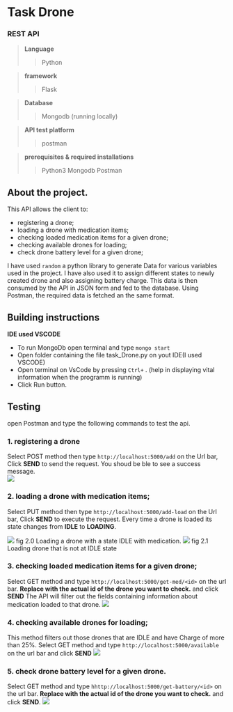 # Task Drone
### REST API

> **Language**
>> Python

> **framework**
>> Flask

> **Database**
>> Mongodb (running locally)

> **API test platform**
>> postman

> **prerequisites & required installations**
>> Python3 
>> Mongodb
>> Postman


## About the project.
This API allows the client to:
- registering a drone;
- loading a drone with medication items;
- checking loaded medication items for a given drone;
- checking available drones for loading;
- check drone battery level for a given drone;


I have used ``` random ``` a python library to generate Data for various variables used in the project. I have also used it to assign different states to newly created drone and also assigning battery charge.
This data is then consumed by the API in JSON form and fed to the database. Using Postman, the required data is fetched an the same format.


## Building instructions
**IDE used VSCODE**

- To run MongoDb open terminal and type ```mongo start```
- Open folder containing the file task_Drone.py on yout IDE(I used VSCODE)
- Open terminal on VsCode by pressing ```Ctrl+``` . (help in displaying vital information when the programm is running)
- Click Run button.



## Testing
open Postman and type the following commands to test the api.

### 1. registering a drone

Select POST method then type ```http://localhost:5000/add``` on the Url bar, Click **SEND** to send the request. You shoud be ble to see a success message.\
<img src="https://raw.githubusercontent.com/charlesncn/task_Drone/master/img/add.png">


### 2. loading a drone with medication items;
Select PUT method then type ```http://localhost:5000/add-load``` on the Url bar, Click **SEND** to execute the request.
Every time a drone is loaded its state changes from **IDLE** to **LOADING**.

<img src="https://raw.githubusercontent.com/charlesncn/task_Drone/master/img/addLoad.png">
fig 2.0 Loading a drone with a state IDLE with medication.


<img src="https://raw.githubusercontent.com/charlesncn/task_Drone/master/img/AddMedError.png">
fig 2.1 Loading drone that is  not at IDLE state


### 3. checking loaded medication items for a given drone;
Select GET method and type ```http://localhost:5000/get-med/<id>``` on the url bar. **Replace <id> with the actual id of the drone you want to check.** and 
click **SEND** The API will filter out the fields containing information about medication loaded to that drone.
<img src="https://raw.githubusercontent.com/charlesncn/task_Drone/master/img/viewMedOnDrone.png">
  

  
### 4. checking available drones for loading;
This method filters out those drones that are IDLE and have Charge of more than 25%.
Select GET method and type ```http://localhost:5000/available``` on the url bar and click **SEND**
<img src="https://raw.githubusercontent.com/charlesncn/task_Drone/master/img/avail.png">


### 5. check drone battery level for a given drone.
Select GET method and type ```hhttp://localhost:5000/get-battery/<id>``` on the url bar. **Replace <id> with the actual id of the drone you want to check.** and 
click **SEND**.
<img src="https://raw.githubusercontent.com/charlesncn/task_Drone/master/img/getBatID.png">
